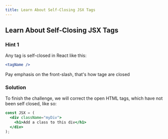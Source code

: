 ```yaml
---
title: Learn About Self-Closing JSX Tags
---
```

## Learn About Self-Closing JSX Tags

### Hint 1

Any tag is self-closed in React like this:

```jsx
<tagName />
```

Pay emphasis on the front-slash, that's how tage are closed

### Solution

To finish the challenge, we will correct the open HTML tags, which have not been self closed, like so:

```jsx
const JSX = (
  <div className="myDiv">
    <h1>Add a class to this div</h1>
  </div>
);
```
